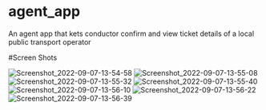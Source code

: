 # agent_app

An agent app that kets conductor confirm and view ticket details of a local public transport operator

#Screen Shots

![Screenshot_2022-09-07-13-54-58](https://user-images.githubusercontent.com/91810391/188873388-68ed192f-c091-49df-b740-967fb8b199e7.png)
![Screenshot_2022-09-07-13-55-08](https://user-images.githubusercontent.com/91810391/188873416-d5fc75c6-ed18-4881-823f-6134525b8026.png)
![Screenshot_2022-09-07-13-55-32](https://user-images.githubusercontent.com/91810391/188873428-74fd9917-508d-4cf8-a25e-9eb4c6f49081.png)
![Screenshot_2022-09-07-13-55-40](https://user-images.githubusercontent.com/91810391/188873440-c9fe8842-9177-47a5-b475-6e2bd0a1cbc6.png)
![Screenshot_2022-09-07-13-56-10](https://user-images.githubusercontent.com/91810391/188873469-b50420bc-5d72-49d5-b730-1df99d2a9c72.png)
![Screenshot_2022-09-07-13-56-22](https://user-images.githubusercontent.com/91810391/188873486-724ed608-90f7-4d21-859c-27fdc60e54b2.png)
![Screenshot_2022-09-07-13-56-39](https://user-images.githubusercontent.com/91810391/188873536-bcf1292d-2bd2-42ce-9039-3481ac3e0233.png)
